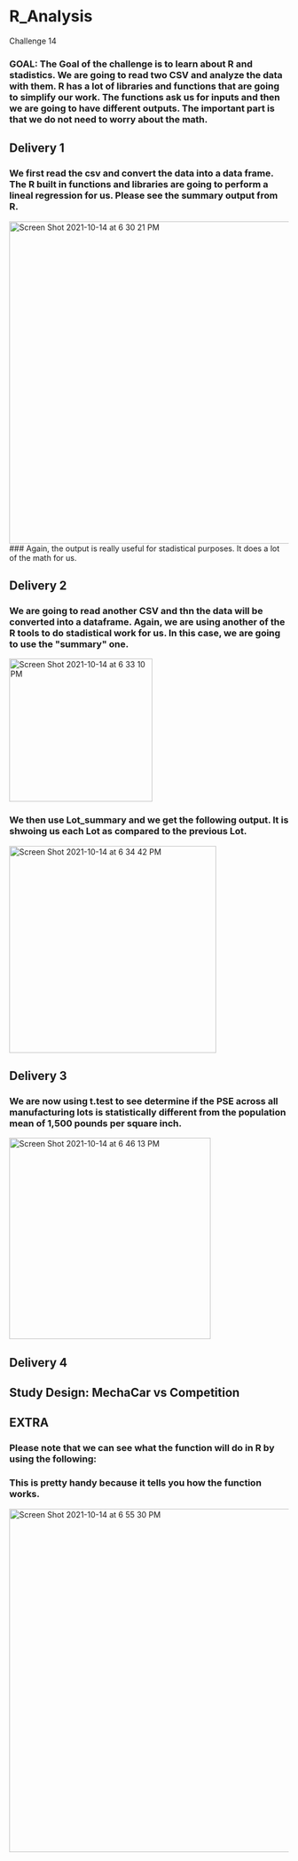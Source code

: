 # R_Analysis
Challenge 14

### GOAL: The Goal of the challenge is to learn about R and stadistics. We are going to read two CSV and analyze the data with them. R has a lot of libraries and functions that are going to simplify our work. The functions ask us for inputs and then we are going to have different outputs. The important part is that we do not need to worry about the math. 


## Delivery 1
### We first read the csv and convert the data into a data frame. The R built in functions and libraries are going to perform a lineal regression for us. Please see the summary output from R. 


<img width="581" alt="Screen Shot 2021-10-14 at 6 30 21 PM" src="https://user-images.githubusercontent.com/25726054/137404315-1fc70ad1-c156-453e-aeb0-230b0aed36cd.png">
### Again, the output is really useful for stadistical purposes. It does a lot of the math for us. 

## Delivery 2
### We are going to read another CSV and thn the data will be converted into a dataframe. Again, we are using another of the R tools to do stadistical work for us. In this case, we are going to use the "summary" one. 
<img width="258" alt="Screen Shot 2021-10-14 at 6 33 10 PM" src="https://user-images.githubusercontent.com/25726054/137404536-5593a083-e53f-41c8-8a01-b3aa010657b0.png">


### We then use Lot_summary and we get the following output. It is shwoing us each Lot as compared to the previous Lot.
<img width="373" alt="Screen Shot 2021-10-14 at 6 34 42 PM" src="https://user-images.githubusercontent.com/25726054/137404665-d20fec3c-ff39-4f5b-a64c-afa7abd6362e.png">


## Delivery 3
### We are now using t.test to see determine if the PSE across all manufacturing lots is statistically different from the population mean of 1,500 pounds per square inch.
<img width="363" alt="Screen Shot 2021-10-14 at 6 46 13 PM" src="https://user-images.githubusercontent.com/25726054/137405595-e793ac40-507d-46a0-a475-7a8cfde4b979.png">


## Delivery 4 
## Study Design: MechaCar vs Competition



## EXTRA
### Please note that we can see what the function will do in R by using the following:
### This is pretty handy because it tells you how the function works. 
<img width="619" alt="Screen Shot 2021-10-14 at 6 55 30 PM" src="https://user-images.githubusercontent.com/25726054/137406370-94c27e14-6ccb-4a41-8bb9-d95330c16c33.png">
